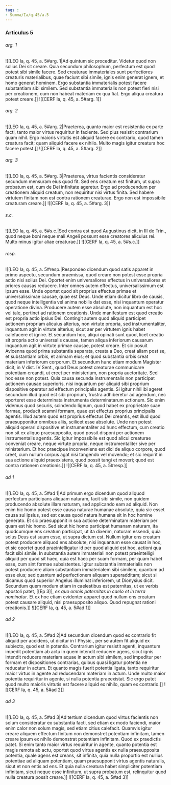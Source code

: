 ```yaml
---
tags : 
- Summa/Ia/q.45/a.5
---
```


### Articulus 5

###### arg. 1
![[LEO Ia, q. 45, a. 5#arg. 1|Ad quintum sic proceditur. Videtur quod non solius Dei sit creare. Quia secundum philosophum, perfectum est quod potest sibi simile facere. Sed creaturae immateriales sunt perfectiores creaturis materialibus, quae faciunt sibi simile, ignis enim generat ignem, et homo generat hominem. Ergo substantia immaterialis potest facere substantiam sibi similem. Sed substantia immaterialis non potest fieri nisi per creationem, cum non habeat materiam ex qua fiat. Ergo aliqua creatura potest creare.]]
![[CERF Ia, q. 45, a. 5#arg. 1]]

###### arg. 2
![[LEO Ia, q. 45, a. 5#arg. 2|Praeterea, quanto maior est resistentia ex parte facti, tanto maior virtus requiritur in faciente. Sed plus resistit contrarium quam nihil. Ergo maioris virtutis est aliquid facere ex contrario, quod tamen creatura facit; quam aliquid facere ex nihilo. Multo magis igitur creatura hoc facere potest.]]
![[CERF Ia, q. 45, a. 5#arg. 2]]

###### arg. 3
![[LEO Ia, q. 45, a. 5#arg. 3|Praeterea, virtus facientis consideratur secundum mensuram eius quod fit. Sed ens creatum est finitum, ut supra probatum est, cum de Dei infinitate ageretur. Ergo ad producendum per creationem aliquid creatum, non requiritur nisi virtus finita. Sed habere virtutem finitam non est contra rationem creaturae. Ergo non est impossibile creaturam creare.]]
![[CERF Ia, q. 45, a. 5#arg. 3]]

###### s.c.
![[LEO Ia, q. 45, a. 5#s.c.|Sed contra est quod Augustinus dicit, in III de Trin., quod neque boni neque mali Angeli possunt esse creatores alicuius rei. Multo minus igitur aliae creaturae.]]
![[CERF Ia, q. 45, a. 5#s.c.]]

###### resp.
![[LEO Ia, q. 45, a. 5#resp.|Respondeo dicendum quod satis apparet in primo aspectu, secundum praemissa, quod creare non potest esse propria actio nisi solius Dei. Oportet enim universaliores effectus in universaliores et priores causas reducere. Inter omnes autem effectus, universalissimum est ipsum esse. Unde oportet quod sit proprius effectus primae et universalissimae causae, quae est Deus. Unde etiam dicitur libro de causis, quod neque intelligentia vel anima nobilis dat esse, nisi inquantum operatur operatione divina. Producere autem esse absolute, non inquantum est hoc vel tale, pertinet ad rationem creationis. Unde manifestum est quod creatio est propria actio ipsius Dei. Contingit autem quod aliquid participet actionem propriam alicuius alterius, non virtute propria, sed instrumentaliter, inquantum agit in virtute alterius; sicut aer per virtutem ignis habet calefacere et ignire. Et secundum hoc, aliqui opinati sunt quod, licet creatio sit propria actio universalis causae, tamen aliqua inferiorum causarum inquantum agit in virtute primae causae, potest creare. Et sic posuit Avicenna quod prima substantia separata, creata a Deo, creat aliam post se, et substantiam orbis, et animam eius; et quod substantia orbis creat materiam inferiorum corporum. Et secundum hunc etiam modum Magister dicit, in V dist. IV Sent., quod Deus potest creaturae communicare potentiam creandi, ut creet per ministerium, non propria auctoritate. Sed hoc esse non potest. Quia causa secunda instrumentalis non participat actionem causae superioris, nisi inquantum per aliquid sibi proprium dispositive operatur ad effectum principalis agentis. Si igitur nihil ibi ageret secundum illud quod est sibi proprium, frustra adhiberetur ad agendum, nec oporteret esse determinata instrumenta determinatarum actionum. Sic enim videmus quod securis, scindendo lignum, quod habet ex proprietate suae formae, producit scamni formam, quae est effectus proprius principalis agentis. Illud autem quod est proprius effectus Dei creantis, est illud quod praesupponitur omnibus aliis, scilicet esse absolute. Unde non potest aliquid operari dispositive et instrumentaliter ad hunc effectum, cum creatio non sit ex aliquo praesupposito, quod possit disponi per actionem instrumentalis agentis. Sic igitur impossibile est quod alicui creaturae conveniat creare, neque virtute propria, neque instrumentaliter sive per ministerium. Et hoc praecipue inconveniens est dici de aliquo corpore, quod creet, cum nullum corpus agat nisi tangendo vel movendo; et sic requirit in sua actione aliquid praeexistens, quod possit tangi et moveri; quod est contra rationem creationis.]]
![[CERF Ia, q. 45, a. 5#resp.]]

###### ad 1
![[LEO Ia, q. 45, a. 5#ad 1|Ad primum ergo dicendum quod aliquod perfectum participans aliquam naturam, facit sibi simile, non quidem producendo absolute illam naturam, sed applicando eam ad aliquid. Non enim hic homo potest esse causa naturae humanae absolute, quia sic esset causa sui ipsius, sed est causa quod natura humana sit in hoc homine generato. Et sic praesupponit in sua actione determinatam materiam per quam est hic homo. Sed sicut hic homo participat humanam naturam, ita quodcumque ens creatum participat, ut ita dixerim, naturam essendi, quia solus Deus est suum esse, ut supra dictum est. Nullum igitur ens creatum potest producere aliquod ens absolute, nisi inquantum esse causat in hoc, et sic oportet quod praeintelligatur id per quod aliquid est hoc, actioni qua facit sibi simile. In substantia autem immateriali non potest praeintelligi aliquid per quod sit haec, quia est haec per suam formam, per quam habet esse, cum sint formae subsistentes. Igitur substantia immaterialis non potest producere aliam substantiam immaterialem sibi similem, quantum ad esse eius; sed quantum ad perfectionem aliquam superadditam; sicut si dicamus quod superior Angelus illuminat inferiorem, ut Dionysius dicit. Secundum quem modum etiam in caelestibus est paternitas, ut ex verbis apostoli patet, [[Ep 3]], *ex quo omnis paternitas in caelo et in terra nominatur*. Et ex hoc etiam evidenter apparet quod nullum ens creatum potest causare aliquid, nisi praesupposito aliquo. Quod repugnat rationi creationis.]]
![[CERF Ia, q. 45, a. 5#ad 1]]

###### ad 2
![[LEO Ia, q. 45, a. 5#ad 2|Ad secundum dicendum quod ex contrario fit aliquid per accidens, ut dicitur in I Physic., per se autem fit aliquid ex subiecto, quod est in potentia. Contrarium igitur resistit agenti, inquantum impedit potentiam ab actu in quem intendit reducere agens, sicut ignis intendit reducere materiam aquae in actum sibi similem, sed impeditur per formam et dispositiones contrarias, quibus quasi ligatur potentia ne reducatur in actum. Et quanto magis fuerit potentia ligata, tanto requiritur maior virtus in agente ad reducendam materiam in actum. Unde multo maior potentia requiritur in agente, si nulla potentia praeexistat. Sic ergo patet quod multo maioris virtutis est facere aliquid ex nihilo, quam ex contrario.]]
![[CERF Ia, q. 45, a. 5#ad 2]]

###### ad 3
![[LEO Ia, q. 45, a. 5#ad 3|Ad tertium dicendum quod virtus facientis non solum consideratur ex substantia facti, sed etiam ex modo faciendi, maior enim calor non solum magis, sed etiam citius calefacit. Quamvis igitur creare aliquem effectum finitum non demonstret potentiam infinitam, tamen creare ipsum ex nihilo demonstrat potentiam infinitam. Quod ex praedictis patet. Si enim tanto maior virtus requiritur in agente, quanto potentia est magis remota ab actu, oportet quod virtus agentis ex nulla praesupposita potentia, quale agens est creans, sit infinita, quia nulla proportio est nullius potentiae ad aliquam potentiam, quam praesupponit virtus agentis naturalis, sicut et non entis ad ens. Et quia nulla creatura habet simpliciter potentiam infinitam, sicut neque esse infinitum, ut supra probatum est, relinquitur quod nulla creatura possit creare.]]
![[CERF Ia, q. 45, a. 5#ad 3]]

